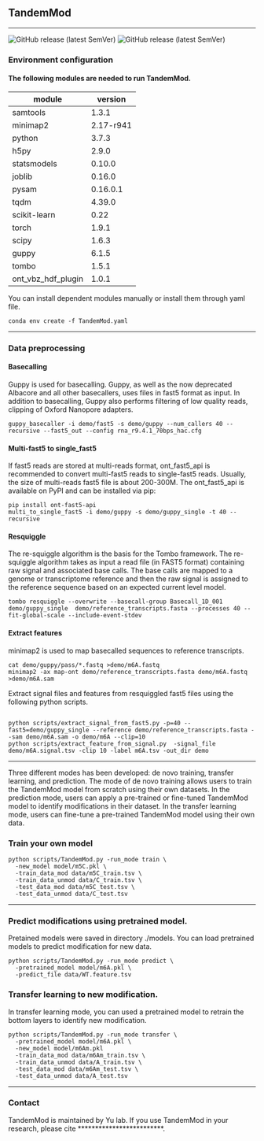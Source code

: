 ## TandemMod
---
![GitHub release (latest SemVer)](https://img.shields.io/badge/Version-v1.0-yellowgreen) ![GitHub release (latest SemVer)](https://img.shields.io/badge/Language-python-yellowgreen)

### Environment configuration
#### The following modules are needed to run TandemMod. 

module | version
---|---
samtools | 1.3.1
minimap2 | 2.17-r941
python                               |3.7.3
h5py                               |2.9.0
statsmodels                        |0.10.0
joblib                        |0.16.0
pysam                         |0.16.0.1
tqdm                          |4.39.0
scikit-learn              |0.22 
torch                     |1.9.1
scipy                     |1.6.3
guppy                     |6.1.5
tombo                     |1.5.1
ont_vbz_hdf_plugin        |1.0.1

You can install dependent modules manually or install them through yaml file.
```
conda env create -f TandemMod.yaml
```
---
### Data preprocessing
#### Basecalling
Guppy is used for basecalling. Guppy, as well as the now deprecated Albacore and all other basecallers, uses files in fast5 format as input. In addition to basecalling, Guppy also performs filtering of low quality reads, clipping of Oxford Nanopore adapters.
```
guppy_basecaller -i demo/fast5 -s demo/guppy --num_callers 40 --recursive --fast5_out --config rna_r9.4.1_70bps_hac.cfg
```
#### Multi-fast5 to single_fast5
If fast5 reads are stored at multi-reads format, ont_fast5_api is recommended to convert multi-fast5 reads to single-fast5 reads. Usually, the size of multi-reads fast5 file is about 200-300M. The ont_fast5_api is available on PyPI and can be installed via pip:
```
pip install ont-fast5-api
multi_to_single_fast5 -i demo/guppy -s demo/guppy_single -t 40 --recursive 
```
#### Resquiggle
The re-squiggle algorithm is the basis for the Tombo framework. The re-squiggle algorithm takes as input a read file (in FAST5 format) containing raw signal and associated base calls. The base calls are mapped to a genome or transcriptome reference and then the raw signal is assigned to the reference sequence based on an expected current level model.
```
tombo resquiggle --overwrite --basecall-group Basecall_1D_001 demo/guppy_single  demo/reference_transcripts.fasta --processes 40 --fit-global-scale --include-event-stdev
```
#### Extract features
minimap2 is used to map basecalled sequences to reference transcripts.
```
cat demo/guppy/pass/*.fastq >demo/m6A.fastq
minimap2 -ax map-ont demo/reference_transcripts.fasta demo/m6A.fastq >demo/m6A.sam
```
Extract signal files and features from resquiggled fast5 files using the following python scripts.
```

python scripts/extract_signal_from_fast5.py -p=40 --fast5=demo/guppy_single --reference demo/reference_transcripts.fasta --sam demo/m6A.sam -o demo/m6A --clip=10
python scripts/extract_feature_from_signal.py  -signal_file demo/m6A.signal.tsv -clip 10 -label m6A.tsv -out_dir demo
```

---
Three different modes has been developed: de novo training, transfer learning, and prediction. The mode of de novo training allows users to train the TandemMod model from scratch using their own datasets. In the prediction mode, users can apply a pre-trained or fine-tuned TandemMod model to identify modifications in their dataset. In the transfer learning mode, users can fine-tune a pre-trained TandemMod model using their own data. 
### Train your own model

```
python scripts/TandemMod.py -run_mode train \
  -new_model model/m5C.pkl \
  -train_data_mod data/m5C_train.tsv \
  -train_data_unmod data/C_train.tsv \
  -test_data_mod data/m5C_test.tsv \
  -test_data_unmod data/C_test.tsv 
```
---
### Predict modifications using pretrained model.
Pretained models were saved in directory ./models. You can load pretrained models to predict modification for new data.
```
python scripts/TandemMod.py -run_mode predict \
  -pretrained_model model/m6A.pkl \
  -predict_file data/WT.feature.tsv
```

### Transfer learning to new modification.
In transfer learning mode, you can used a pretrained model to retrain the bottom layers to identify new modification.
```
python scripts/TandemMod.py -run_mode transfer \
  -pretrained_model model/m6A.pkl \
  -new_model model/m6Am.pkl
  -train_data_mod data/m6Am_train.tsv \
  -train_data_unmod data/A_train.tsv \
  -test_data_mod data/m6Am_test.tsv \
  -test_data_unmod data/A_test.tsv 
```
---
### Contact
TandemMod is maintained by Yu lab.
If you use TandemMod in your research, please cite *************************.


